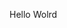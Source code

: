 Hello Wolrd











































































































































































































































































































































































































































































































































































































































































































































































































































































































































































































































































































































































































































































































































































































































































































































































































































































































































































































































































































































































































































































































































































































































































































































































































































































































































































































































































































































































































































































































































































































































































































































































































































































































































































































































































































































































































































































































































































































































































































































































































































































































































